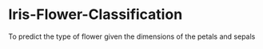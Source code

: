 # Iris-Flower-Classification
To predict the type of flower given the dimensions of the petals and sepals
